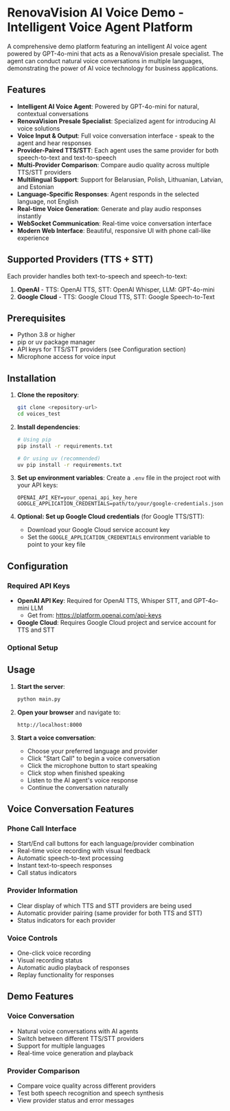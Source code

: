 # RenovaVision AI Voice Demo - Intelligent Voice Agent Platform

A comprehensive demo platform featuring an intelligent AI voice agent powered by GPT-4o-mini that acts as a RenovaVision presale specialist. The agent can conduct natural voice conversations in multiple languages, demonstrating the power of AI voice technology for business applications.

## Features

- **Intelligent AI Voice Agent**: Powered by GPT-4o-mini for natural, contextual conversations
- **RenovaVision Presale Specialist**: Specialized agent for introducing AI voice solutions
- **Voice Input & Output**: Full voice conversation interface - speak to the agent and hear responses
- **Provider-Paired TTS/STT**: Each agent uses the same provider for both speech-to-text and text-to-speech
- **Multi-Provider Comparison**: Compare audio quality across multiple TTS/STT providers
- **Multilingual Support**: Support for Belarusian, Polish, Lithuanian, Latvian, and Estonian
- **Language-Specific Responses**: Agent responds in the selected language, not English
- **Real-time Voice Generation**: Generate and play audio responses instantly
- **WebSocket Communication**: Real-time voice conversation interface
- **Modern Web Interface**: Beautiful, responsive UI with phone call-like experience

## Supported Providers (TTS + STT)

Each provider handles both text-to-speech and speech-to-text:

1. **OpenAI** - TTS: OpenAI TTS, STT: OpenAI Whisper, LLM: GPT-4o-mini
2. **Google Cloud** - TTS: Google Cloud TTS, STT: Google Speech-to-Text  


## Prerequisites

- Python 3.8 or higher
- pip or uv package manager
- API keys for TTS/STT providers (see Configuration section)
- Microphone access for voice input

## Installation

1. **Clone the repository**:
   ```bash
   git clone <repository-url>
   cd voices_test
   ```

2. **Install dependencies**:
   ```bash
   # Using pip
   pip install -r requirements.txt
   
   # Or using uv (recommended)
   uv pip install -r requirements.txt
   ```

3. **Set up environment variables**:
   Create a `.env` file in the project root with your API keys:
   ```env
   OPENAI_API_KEY=your_openai_api_key_here
   GOOGLE_APPLICATION_CREDENTIALS=path/to/your/google-credentials.json
   ```

4. **Optional: Set up Google Cloud credentials** (for Google TTS/STT):
   - Download your Google Cloud service account key
   - Set the `GOOGLE_APPLICATION_CREDENTIALS` environment variable to point to your key file

## Configuration

### Required API Keys

- **OpenAI API Key**: Required for OpenAI TTS, Whisper STT, and GPT-4o-mini LLM
  - Get from: https://platform.openai.com/api-keys
- **Google Cloud**: Requires Google Cloud project and service account for TTS and STT

### Optional Setup



## Usage

1. **Start the server**:
   ```bash
   python main.py
   ```

2. **Open your browser** and navigate to:
   ```
   http://localhost:8000
   ```

3. **Start a voice conversation**:
   - Choose your preferred language and provider
   - Click "Start Call" to begin a voice conversation
   - Click the microphone button to start speaking
   - Click stop when finished speaking
   - Listen to the AI agent's voice response
   - Continue the conversation naturally

## Voice Conversation Features

### Phone Call Interface
- Start/End call buttons for each language/provider combination
- Real-time voice recording with visual feedback
- Automatic speech-to-text processing
- Instant text-to-speech responses
- Call status indicators

### Provider Information
- Clear display of which TTS and STT providers are being used
- Automatic provider pairing (same provider for both TTS and STT)
- Status indicators for each provider

### Voice Controls
- One-click voice recording
- Visual recording status
- Automatic audio playback of responses
- Replay functionality for responses

## Demo Features

### Voice Conversation
- Natural voice conversations with AI agents
- Switch between different TTS/STT providers
- Support for multiple languages
- Real-time voice generation and playback

### Provider Comparison
- Compare voice quality across different providers
- Test both speech recognition and speech synthesis
- View provider status and error messages 